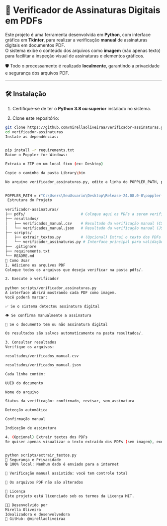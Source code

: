 # 🔏 Verificador de Assinaturas Digitais em PDFs

Este projeto é uma ferramenta desenvolvida em **Python**, com interface gráfica em **Tkinter**, para realizar a verificação **manual** de assinaturas digitais em documentos PDF.  
O sistema exibe o conteúdo dos arquivos como **imagem** (não apenas texto) para facilitar a inspeção visual de assinaturas e elementos gráficos.

🛡️ Todo o processamento é realizado **localmente**, garantindo a privacidade e segurança dos arquivos PDF.

---

## 🛠️ Instalação

1. Certifique-se de ter o **Python 3.8 ou superior** instalado no sistema.

2. Clone este repositório:

```bash
git clone https://github.com/mirellaoliveiraa/verificador-assinaturas.git
cd verificador-assinaturas
Instale as dependências:

 
pip install -r requirements.txt
Baixe o Poppler for Windows:

Extraia o ZIP em um local fixo (ex: Desktop)

Copie o caminho da pasta Library\bin

No arquivo verificador_assinaturas.py, edite a linha do POPPLER_PATH, por exemplo:

 
POPPLER_PATH = r"C:\Users\SeuUsuario\Desktop\Release-24.08.0-0\poppler-24.08.0\Library\bin"
 Estrutura do Projeto
 
verificador-assinaturas/
├── pdfs/                         # Coloque aqui os PDFs a serem verificados
├── resultados/
│   ├── verificados_manual.csv    # Resultado da verificação manual (CSV)
│   └── verificados_manual.json   # Resultado da verificação manual (JSON)
├── scripts/
│   ├── extrair_textos.py         # (Opcional) Extrai o texto dos PDFs
│   └── verificador_assinaturas.py # Interface principal para validação
├── .gitignore
├── requirements.txt
└── README.md
🧪 Como Usar
1. Adicione os arquivos PDF
Coloque todos os arquivos que deseja verificar na pasta pdfs/.

2. Execute o verificador
 
python scripts/verificador_assinaturas.py
A interface abrirá mostrando cada PDF como imagem.
Você poderá marcar:

✅ Se o sistema detectou assinatura digital

👁️ Se confirma manualmente a assinatura

📌 Se o documento tem ou não assinatura digital

Os resultados são salvos automaticamente na pasta resultados/.

3. Consultar resultados
Verifique os arquivos:

resultados/verificados_manual.csv

resultados/verificados_manual.json

Cada linha contém:

UUID do documento

Nome do arquivo

Status da verificação: confirmado, revisar, sem_assinatura

Detecção automática

Confirmação manual

Indicação de assinatura

4. (Opcional) Extrair textos dos PDFs
Se quiser apenas visualizar o texto extraído dos PDFs (sem imagem), execute:


python scripts/extrair_textos.py
🔐 Segurança e Privacidade
🔒 100% local: Nenhum dado é enviado para a internet

🧠 Verificação manual assistida: você tem controle total

📄 Os arquivos PDF não são alterados

📝 Licença
Este projeto está licenciado sob os termos da Licença MIT.

👩‍💻 Desenvolvido por
Mirella Oliveira
Idealizadora e desenvolvedora
🔗 GitHub: @mirellaoliveiraa
